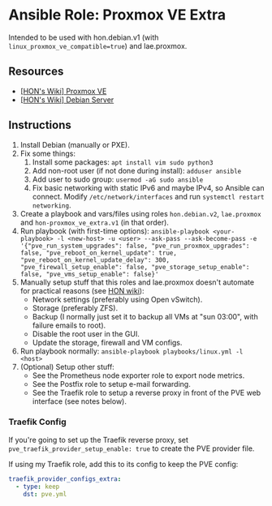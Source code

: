 # Ansible Role: Proxmox VE Extra

Intended to be used with hon.debian.v1 (with `linux_proxmox_ve_compatible=true`) and lae.proxmox.

## Resources

- [[HON's Wiki] Proxmox VE](https://wiki.hon.one/virt-cont/proxmox-ve/)
- [[HON's Wiki] Debian Server](https://wiki.hon.one/config/linux-server/debian/)

## Instructions

1. Install Debian (manually or PXE).
1. Fix some things:
    1. Install some packages: `apt install vim sudo python3`
    1. Add non-root user (if not done during install): `adduser ansible`
    1. Add user to sudo group: `usermod -aG sudo ansible`
    1. Fix basic networking with static IPv6 and maybe IPv4, so Ansible can connect. Modify `/etc/network/interfaces` and run `systemctl restart networking`.
1. Create a playbook and vars/files using roles `hon.debian.v2`, `lae.proxmox` and `hon-proxmox_ve_extra.v1` (in that order).
1. Run playbook (with first-time options): `ansible-playbook <your-playbook> -l <new-host> -u <user> --ask-pass --ask-become-pass -e '{"pve_run_system_upgrades": false, "pve_run_proxmox_upgrades": false, "pve_reboot_on_kernel_update": true, "pve_reboot_on_kernel_update_delay": 300, "pve_firewall_setup_enable": false, "pve_storage_setup_enable": false, "pve_vms_setup_enable": false}'`
1. Manually setup stuff that this roles and lae.proxmox doesn't automate for practical reasons (see [HON wiki](https://wiki.hon.one/virt-cont/proxmox-ve/)):
    - Network settings (preferably using Open vSwitch).
    - Storage (preferably ZFS).
    - Backup (I normally just set it to backup all VMs at "sun 03:00", with failure emails to root).
    - Disable the root user in the GUI.
    - Update the storage, firewall and VM configs.
1. Run playbook normally: `ansible-playbook playbooks/linux.yml -l <host>`
1. (Optional) Setup other stuff:
    - See the Prometheus node exporter role to export node metrics.
    - See the Postfix role to setup e-mail forwarding.
    - See the Traefik role to setup a reverse proxy in front of the PVE web interface (see notes below).

### Traefik Config

If you're going to set up the Traefik reverse proxy, set `pve_traefik_provider_setup_enable: true` to create the PVE provider file.

If using my Traefik role, add this to its config to keep the PVE config:

```yml
traefik_provider_configs_extra:
  - type: keep
    dst: pve.yml
```
